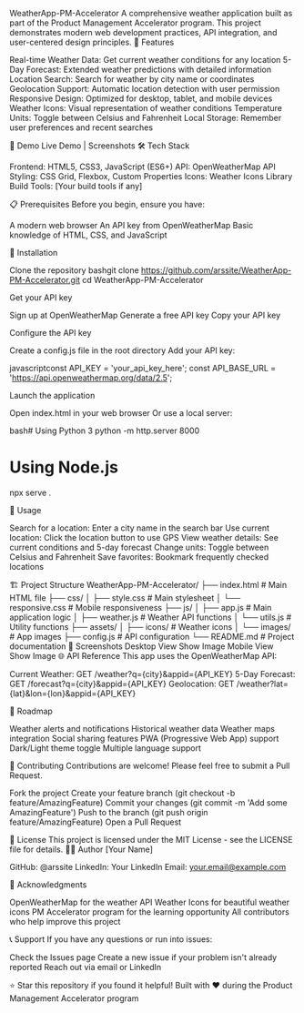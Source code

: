 WeatherApp-PM-Accelerator
A comprehensive weather application built as part of the Product Management Accelerator program. This project demonstrates modern web development practices, API integration, and user-centered design principles.
🌟 Features

Real-time Weather Data: Get current weather conditions for any location
5-Day Forecast: Extended weather predictions with detailed information
Location Search: Search for weather by city name or coordinates
Geolocation Support: Automatic location detection with user permission
Responsive Design: Optimized for desktop, tablet, and mobile devices
Weather Icons: Visual representation of weather conditions
Temperature Units: Toggle between Celsius and Fahrenheit
Local Storage: Remember user preferences and recent searches

🚀 Demo
Live Demo | Screenshots
🛠️ Tech Stack

Frontend: HTML5, CSS3, JavaScript (ES6+)
API: OpenWeatherMap API
Styling: CSS Grid, Flexbox, Custom Properties
Icons: Weather Icons Library
Build Tools: [Your build tools if any]

📋 Prerequisites
Before you begin, ensure you have:

A modern web browser
An API key from OpenWeatherMap
Basic knowledge of HTML, CSS, and JavaScript

🔧 Installation

Clone the repository
bashgit clone https://github.com/arssite/WeatherApp-PM-Accelerator.git
cd WeatherApp-PM-Accelerator

Get your API key

Sign up at OpenWeatherMap
Generate a free API key
Copy your API key


Configure the API key

Create a config.js file in the root directory
Add your API key:

javascriptconst API_KEY = 'your_api_key_here';
const API_BASE_URL = 'https://api.openweathermap.org/data/2.5';

Launch the application

Open index.html in your web browser
Or use a local server:

bash# Using Python 3
python -m http.server 8000

# Using Node.js
npx serve .


📱 Usage

Search for a location: Enter a city name in the search bar
Use current location: Click the location button to use GPS
View weather details: See current conditions and 5-day forecast
Change units: Toggle between Celsius and Fahrenheit
Save favorites: Bookmark frequently checked locations

🏗️ Project Structure
WeatherApp-PM-Accelerator/
├── index.html              # Main HTML file
├── css/
│   ├── style.css          # Main stylesheet
│   └── responsive.css     # Mobile responsiveness
├── js/
│   ├── app.js            # Main application logic
│   ├── weather.js        # Weather API functions
│   └── utils.js          # Utility functions
├── assets/
│   ├── icons/            # Weather icons
│   └── images/           # App images
├── config.js             # API configuration
└── README.md             # Project documentation
🎨 Screenshots
Desktop View
Show Image
Mobile View
Show Image
🌐 API Reference
This app uses the OpenWeatherMap API:

Current Weather: GET /weather?q={city}&appid={API_KEY}
5-Day Forecast: GET /forecast?q={city}&appid={API_KEY}
Geolocation: GET /weather?lat={lat}&lon={lon}&appid={API_KEY}

🚧 Roadmap

 Weather alerts and notifications
 Historical weather data
 Weather maps integration
 Social sharing features
 PWA (Progressive Web App) support
 Dark/Light theme toggle
 Multiple language support

🤝 Contributing
Contributions are welcome! Please feel free to submit a Pull Request.

Fork the project
Create your feature branch (git checkout -b feature/AmazingFeature)
Commit your changes (git commit -m 'Add some AmazingFeature')
Push to the branch (git push origin feature/AmazingFeature)
Open a Pull Request

📝 License
This project is licensed under the MIT License - see the LICENSE file for details.
👨‍💻 Author
[Your Name]

GitHub: @arssite
LinkedIn: Your LinkedIn
Email: your.email@example.com

🙏 Acknowledgments

OpenWeatherMap for the weather API
Weather Icons for beautiful weather icons
PM Accelerator program for the learning opportunity
All contributors who help improve this project

📞 Support
If you have any questions or run into issues:

Check the Issues page
Create a new issue if your problem isn't already reported
Reach out via email or LinkedIn


⭐ Star this repository if you found it helpful!
Built with ❤️ during the Product Management Accelerator program
